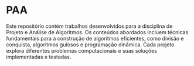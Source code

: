 # PAA

Este repositório contém trabalhos desenvolvidos para a disciplina de Projeto e Análise de Algoritmos. Os conteúdos abordados incluem técnicas fundamentais para a construção de algoritmos eficientes, como divisão e conquista, algoritmos gulosos e programação dinâmica. Cada projeto explora diferentes problemas computacionais e suas soluções implementadas e testadas.
